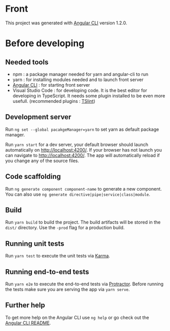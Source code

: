# Front

This project was generated with [Angular CLI](https://github.com/angular/angular-cli) version 1.2.0.

# Before developing

## Needed tools

- npm : a package manager needed for yarn and angular-cli to run
- yarn : for installing modules needed and to launch front server
- [Angular CLI](https://github.com/angular/angular-cli) : for starting front server
- Visual Studio Code : for developing code. It is the best editor for developing in TypeScript. It needs some plugin installed to be even more usefull. (recommended plugins : [TSlint](https://marketplace.visualstudio.com/items?itemName=eg2.tslint))

## Development server

Run `ng set --global pacakgeManager=yarn` to set yarn as default package manager.

Run `yarn start` for a dev server, your default browser should launch automatically on [http://localhost:4200/](http://localhost:4200/). If your browser has not launch you can navigate to [http://localhost:4200/](http://localhost:4200/). The app will automatically reload if you change any of the source files.

## Code scaffolding

Run `ng generate component component-name` to generate a new component. You can also use `ng generate directive|pipe|service|class|module`.

## Build

Run `yarn build` to build the project. The build artifacts will be stored in the `dist/` directory. Use the `-prod` flag for a production build.

## Running unit tests

Run `yarn test` to execute the unit tests via [Karma](https://karma-runner.github.io).

## Running end-to-end tests

Run `yarn e2e` to execute the end-to-end tests via [Protractor](http://www.protractortest.org/).
Before running the tests make sure you are serving the app via `yarn serve`.

## Further help

To get more help on the Angular CLI use `ng help` or go check out the [Angular CLI README](https://github.com/angular/angular-cli/blob/master/README.md).
